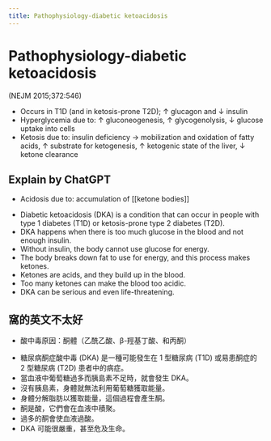 ```yaml
---
title: Pathophysiology-diabetic ketoacidosis
---
```

# Pathophysiology-diabetic ketoacidosis


 (NEJM 2015;372:546)
* Occurs in T1D (and in ketosis-prone T2D); ↑ glucagon and ↓ insulin
* Hyperglycemia due to: ↑ gluconeogenesis, ↑ glycogenolysis, ↓ glucose uptake into cells
* Ketosis due to: insulin deficiency → mobilization and oxidation of fatty acids,
↑ substrate for ketogenesis, ↑ ketogenic state of the liver, ↓ ketone clearance


## Explain by ChatGPT

* Acidosis due to: accumulation of [[ketone bodies]]

- Diabetic ketoacidosis (DKA) is a condition that can occur in people with type 1 diabetes (T1D) or ketosis-prone type 2 diabetes (T2D).
- DKA happens when there is too much glucose in the blood and not enough insulin.
- Without insulin, the body cannot use glucose for energy.
- The body breaks down fat to use for energy, and this process makes ketones.
- Ketones are acids, and they build up in the blood.
- Too many ketones can make the blood too acidic.
- DKA can be serious and even life-threatening.

## 窩的英文不太好

* 酸中毒原因：酮體（乙酰乙酸、β-羥基丁酸、和丙酮）

- 糖尿病酮症酸中毒 (DKA) 是一種可能發生在 1 型糖尿病 (T1D) 或易患酮症的 2 型糖尿病 (T2D) 患者中的病症。
- 當血液中葡萄糖過多而胰島素不足時，就會發生 DKA。
- 沒有胰島素，身體就無法利用葡萄糖獲取能量。
- 身體分解脂肪以獲取能量，這個過程會產生酮。
- 酮是酸，它們會在血液中積聚。
- 過多的酮會使血液過酸。
- DKA 可能很嚴重，甚至危及生命。
